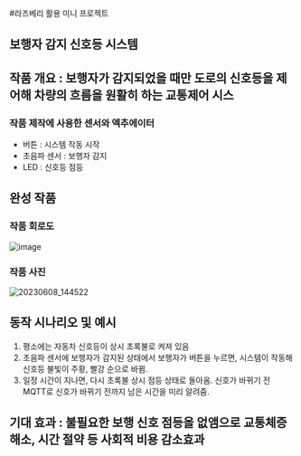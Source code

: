 #라즈베리 활용 미니 프로젝트

## 보행자 감지 신호등 시스템

## 작품 개요 : 보행자가 감지되었을 때만 도로의 신호등을 제어해 차량의 흐름을 원활히 하는 교통제어 시스

### 작품 제작에 사용한 센서와 엑추에이터
- 버튼 : 시스템 작동 시작
- 초음파 센서 : 보행자 감지
- LED : 신호등 점등

## 완성 작품

### 작품 회로도
![image](https://github.com/eastnux/Rasp-project/assets/131341115/d8cf78b1-4edf-4da1-a9fe-f17dde306175)

### 작품 사진
![20230608_144522](https://github.com/eastnux/Rasp-project/assets/131341115/d98151fb-85d2-4960-a0fb-8e96f7a0c4f9)
## 동작 시나리오 및 예시
1. 평소에는 자동차 신호등이 상시 초록불로 켜져 있음
2. 초음파 센서에 보행자가 감지된 상태에서 보행자가 버튼을 누르면, 시스템이 작동해 신호등 불빛이 주황, 빨강 순으로 바뀜.
3. 일정 시간이 지나면, 다시 초록불 상시 점등 상태로 돌아옴. 신호가 바뀌기 전 MQTT로 신호가 바뀌기 전까지 남은 시간을 미리 알려줌.

## 기대 효과 : 불필요한 보행 신호 점등을 없앰으로 교통체증 해소, 시간 절약 등 사회적 비용 감소효과
